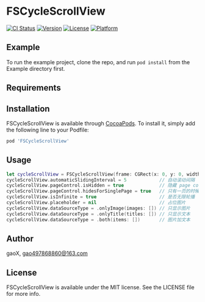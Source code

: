 # FSCycleScrollView

[![CI Status](https://img.shields.io/travis/G-Xi0N/FSCycleScrollView.svg?style=flat)](https://travis-ci.org/G-Xi0N/FSCycleScrollView)
[![Version](https://img.shields.io/cocoapods/v/FSCycleScrollView.svg?style=flat)](https://cocoapods.org/pods/FSCycleScrollView)
[![License](https://img.shields.io/cocoapods/l/FSCycleScrollView.svg?style=flat)](https://cocoapods.org/pods/FSCycleScrollView)
[![Platform](https://img.shields.io/cocoapods/p/FSCycleScrollView.svg?style=flat)](https://cocoapods.org/pods/FSCycleScrollView)

## Example

To run the example project, clone the repo, and run `pod install` from the Example directory first.

## Requirements

## Installation

FSCycleScrollView is available through [CocoaPods](https://cocoapods.org). To install
it, simply add the following line to your Podfile:

```ruby
pod 'FSCycleScrollView'
```

## Usage

``` swift
let cycleScrollView = FSCycleScrollView(frame: CGRect(x: 0, y: 0, width: UIScreen.main.bounds.width, height: 200))
cycleScrollView.automaticSlidingInterval = 5            // 自动滚动间隔
cycleScrollView.pageControl.isHidden = true             // 隐藏 page control
cycleScrollView.pageControl.hidesForSinglePage = true   // 只有一页的时候隐藏 page control
cycleScrollView.isInfinite = true                       // 是否无限轮播
cycleScrollView.placeholder = nil                       // 占位图片
cycleScrollView.dataSourceType = .onlyImage(images: []) // 只显示图片
cycleScrollView.dataSourceType = .onlyTitle(titles: []) // 只显示文本
cycleScrollView.dataSourceType = .both(items: [])       // 图片加文本
```

## Author

gaoX, gao497868860@163.com

## License

FSCycleScrollView is available under the MIT license. See the LICENSE file for more info.
